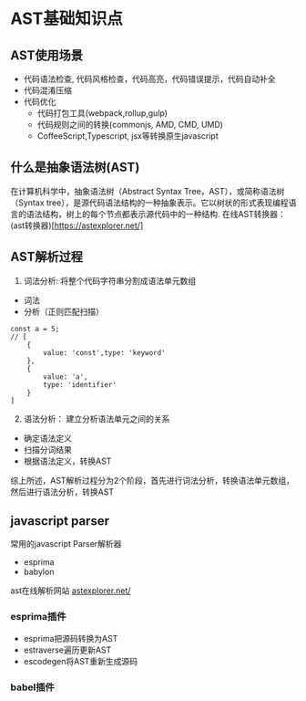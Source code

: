 # AST基础知识点

## AST使用场景
* 代码语法检查, 代码风格检查，代码高亮，代码错误提示，代码自动补全
* 代码混淆压缩
* 代码优化
    - 代码打包工具(webpack,rollup,gulp)
    - 代码规则之间的转换(commonjs, AMD, CMD, UMD)
    - CoffeeScript,Typescript, jsx等转换原生javascript

## 什么是抽象语法树(AST)
在计算机科学中，抽象语法树（Abstract Syntax Tree，AST），或简称语法树（Syntax tree），是源代码语法结构的一种抽象表示。它以树状的形式表现编程语言的语法结构，树上的每个节点都表示源代码中的一种结构.
在线AST转换器：(ast转换器)[https://astexplorer.net/]


## AST解析过程
1. 词法分析: 将整个代码字符串分割成语法单元数组
- 词法
- 分析（正则匹配扫描）
```
const a = 5;
// [
    { 
        value: 'const',type: 'keyword'
    },
    {
        value: 'a',
        type: 'identifier'
    }
]
```
2. 语法分析： 建立分析语法单元之间的关系
- 确定语法定义
- 扫描分词结果
- 根据语法定义，转换AST

综上所述，AST解析过程分为2个阶段，首先进行词法分析，转换语法单元数组，然后进行语法分析，转换AST

## javascript parser
常用的javascript Parser解析器
- esprima
- babylon

ast在线解析网站
[astexplorer.net/](https://astexplorer.net/)

### esprima插件
- esprima把源码转换为AST
- estraverse遍历更新AST
- escodegen将AST重新生成源码

### babel插件

